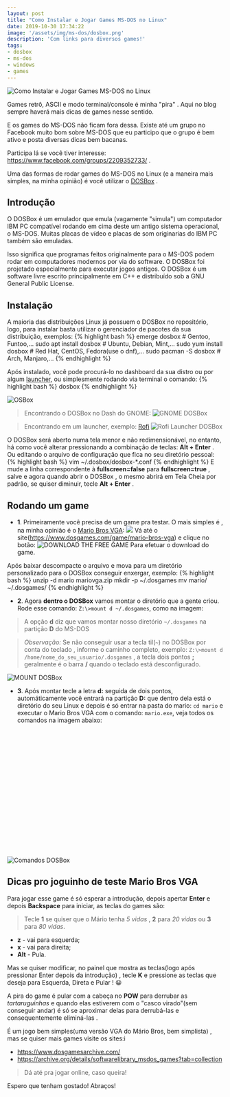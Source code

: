 ```yaml
---
layout: post
title: "Como Instalar e Jogar Games MS-DOS no Linux"
date: 2019-10-30 17:34:22
image: '/assets/img/ms-dos/dosbox.png'
description: 'Com links para diversos games!'
tags:
- dosbox
- ms-dos
- windows
- games
---
```


![Como Instalar e Jogar Games MS-DOS no Linux](/assets/img/ms-dos/dosbox.png)

Games retrô, ASCII e modo terminal/console é minha "pira" . Aqui no blog sempre haverá mais dicas de games nesse sentido.

E os games do MS-DOS não ficam fora dessa. Existe até um grupo no Facebook muito bom sobre MS-DOS que eu participo que o grupo é bem ativo e posta diversas dicas bem bacanas.

Participa lá se você tiver interesse: <https://www.facebook.com/groups/2209352733/> .

Uma das formas de rodar games do MS-DOS no Linux (e a maneira mais simples, na minha opinião) é você utilizar o [DOSBox](https://www.dosbox.com/) . 

## Introdução

O DOSBox é um emulador que emula (vagamente "simula") um computador IBM PC compatível rodando em cima deste um antigo sistema operacional, o MS-DOS. Muitas placas de vídeo e placas de som originarias do IBM PC também são emuladas.

Isso significa que programas feitos originalmente para o MS-DOS podem rodar em computadores modernos por via do software. O DOSBox foi projetado especialmente para executar jogos antigos. O DOSBox é um software livre escrito principalmente em C++ e distribuído sob a GNU General Public License.

<!-- RETANGULO LARGO -->
<script async src="https://pagead2.googlesyndication.com/pagead/js/adsbygoogle.js"></script>
<!-- Informat -->
<ins class="adsbygoogle"
style="display:block"
data-ad-client="ca-pub-2838251107855362"
data-ad-slot="2327980059"
data-ad-format="auto"
data-full-width-responsive="true"></ins>
<script>
(adsbygoogle = window.adsbygoogle || []).push({});
</script>

## Instalação

A maioria das distribuições Linux já possuem o DOSBox no repositório, logo, para instalar basta utilizar o gerenciador de pacotes da sua distribuição, exemplos:
{% highlight bash %}
emerge dosbox # Gentoo, Funtoo,...
sudo apt install dosbox # Ubuntu, Debian, Mint,...
sudo yum install dosbox # Red Hat, CentOS, Fedora(use o dnf),...
sudo pacman -S dosbox # Arch, Manjaro,...
{% endhighlight %}

Após instalado, você pode procurá-lo no dashboard da sua distro ou por algum [launcher](https://terminalroot.com.br/2018/11/como-customizar-o-polybar-rofi-e-outros.html), ou simplesmente rodando via terminal o comando:
{% highlight bash %}
dosbox
{% endhighlight %}

![OSBox](/assets/img/ms-dos/dosbox-open.png)

> Encontrando o DOSBox no Dash do GNOME:
![GNOME DOSBox](/assets/img/ms-dos/gnome-dosbox.jpg)

> Encontrando em um launcher, exemplo: [Rofi]()
![Rofi Launcher DOSBox](/assets/img/ms-dos/rofi-dosbox.jpg)

O DOSBox será aberto numa tela menor e não redimensionável, no entanto, há como você alterar pressionando a combinação de teclas: **Alt + Enter** . Ou editando o arquivo de configuração que fica no seu diretório pessoal: 
{% highlight bash %}
vim ~/.dosbox/dosbox-*.conf
{% endhighlight %}
E mude a linha correspondente à **fullscreen=false** para **fullscreen=true** , salve e agora quando abrir o DOSBox , o mesmo abrirá em Tela Cheia por padrão, se quiser diminuir, tecle **Alt + Enter** .

<!-- RETANGULO LARGO 2 -->
<script async src="//pagead2.googlesyndication.com/pagead/js/adsbygoogle.js"></script>
<ins class="adsbygoogle"
style="display:block; text-align:center;"
data-ad-layout="in-article"
data-ad-format="fluid"
data-ad-client="ca-pub-2838251107855362"
data-ad-slot="8549252987"></ins>
<script>
(adsbygoogle = window.adsbygoogle || []).push({});
</script>

## Rodando um game

+ **1**. Primeiramente você precisa de um game pra testar. O mais simples é , na minha opinião é o [Mario Bros VGA](https://www.dosgames.com/game/mario-bros-vga):
![](/assets/img/ms-dos/mario.gif)
Vá até o site(<https://www.dosgames.com/game/mario-bros-vga>) e clique no botão: ![DOWNLOAD THE FREE GAME](/assets/img/ms-dos/download-the-free-game.png) Para efetuar o download do game.

Após baixar descompacte o arquivo e mova para um diretório personalizado para o DOSBox conseguir enxergar, exemplo:
{% highlight bash %}
unzip -d mario mariovga.zip
mkdir -p ~/.dosgames
mv mario/ ~/.dosgames/
{% endhighlight %}

+ **2**. Agora **dentro o DOSBox** vamos montar o diretório que a gente criou. Rode esse comando: `Z:\>mount d ~/.dosgames`, como na imagem:

> A opção **d** diz que vamos montar nosso diretório `~/.dosgames` na partição **D** do MS-DOS


> *Observação:* Se não conseguir usar a tecla til(`~`) no DOSBox por conta do teclado , informe o caminho completo, exemplo: `Z:\>mount d /home/nome_do_seu_usuario/.dosgames` , a tecla dois pontos **;**  geralmente é o barra **/** quando o teclado está desconfigurado.

![MOUNT DOSBox](/assets/img/ms-dos/mount.png)

+ **3**. Após montar tecle a letra **d:** seguida de dois pontos, automáticamente você entrará na partição **D:** que dentro dela está o diretório do seu Linux e depois é só entrar na pasta do mario: `cd mario` e executar o Mario Bros VGA com o comando: `mario.exe`, veja todos os comandos na imagem abaixo:

<!-- QUADRADO -->
<script async src="//pagead2.googlesyndication.com/pagead/js/adsbygoogle.js"></script>
<ins class="adsbygoogle"
style="display:inline-block;width:336px;height:280px"
data-ad-client="ca-pub-2838251107855362"
data-ad-slot="5351066970"></ins>
<script>
(adsbygoogle = window.adsbygoogle || []).push({});
</script>

![Comandos DOSBox](/assets/img/ms-dos/commands.png)

## Dicas pro joguinho de teste Mario Bros VGA

Para jogar esse game é só esperar a introdução, depois apertar **Enter** e depois **Backspace** para iniciar, as teclas do games são:
> Tecle **1** se quiser que o Mário tenha *5 vidas* , **2** para *20 vidas* ou **3** para *80 vidas*.
+ **z** - vai para esquerda;
+ **x** - vai para direita;
+ **Alt** - Pula.

Mas se quiser modificar, no painel que mostra as teclas(logo após pressionar Enter depois da introdução) , tecle **K** e pressione as teclas que deseja para Esquerda, Direta e Pular ! 😀

A pira do game é pular com a cabeça no **POW** para derrubar as *tartaruguinhas* e quando elas estiverem com o "casco virado"(sem conseguir andar) é só se aproximar delas para derrubá-las e consequentemente eliminá-las .

É um jogo bem simples(uma versão VGA do Mário Bros, bem simplista) , mas se quiser mais games visite os sites:i
+ <https://www.dosgamesarchive.com/>
+ <https://archive.org/details/softwarelibrary_msdos_games?tab=collection>

> Dá até pra jogar online, caso queira!

Espero que tenham gostado! Abraços!
